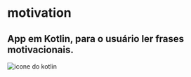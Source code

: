 # motivation

## App em Kotlin, para o usuário ler frases motivacionais.
![icone do kotlin](https://img.icons8.com/color/72/kotlin.png)
